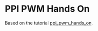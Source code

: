 # PPI PWM Hands On

Based on the tutorial [ppi_pwm_hands_on](https://github.com/edvinand/ppi_pwm_hands_on).